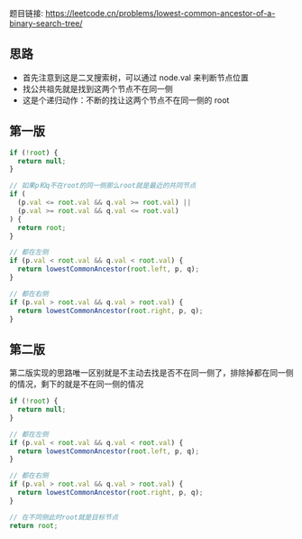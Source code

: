 题目链接: https://leetcode.cn/problems/lowest-common-ancestor-of-a-binary-search-tree/

## 思路

- 首先注意到这是二叉搜索树，可以通过 node.val 来判断节点位置
- 找公共祖先就是找到这两个节点不在同一侧
- 这是个递归动作：不断的找让这两个节点不在同一侧的 root

## 第一版

```javascript
if (!root) {
  return null;
}

// 如果p和q不在root的同一侧那么root就是最近的共同节点
if (
  (p.val <= root.val && q.val >= root.val) ||
  (p.val >= root.val && q.val <= root.val)
) {
  return root;
}

// 都在左侧
if (p.val < root.val && q.val < root.val) {
  return lowestCommonAncestor(root.left, p, q);
}

// 都在右侧
if (p.val > root.val && q.val > root.val) {
  return lowestCommonAncestor(root.right, p, q);
}
```

## 第二版

第二版实现的思路唯一区别就是不主动去找是否不在同一侧了，排除掉都在同一侧的情况，剩下的就是不在同一侧的情况

```javascript
if (!root) {
  return null;
}

// 都在左侧
if (p.val < root.val && q.val < root.val) {
  return lowestCommonAncestor(root.left, p, q);
}

// 都在右侧
if (p.val > root.val && q.val > root.val) {
  return lowestCommonAncestor(root.right, p, q);
}

// 在不同侧此时root就是目标节点
return root;
```
